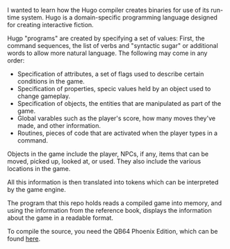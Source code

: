 I wanted to learn how the Hugo compiler creates binaries for use of its run-time system. Hugo is a domain-specific programming language designed for creating interactive fiction. 

Hugp "programs" are created by specifying a set of values:
First, the command sequences, the list of verbs and "syntactic sugar" or additional words to allow more natural language. 
The following may come in any order:
* Specification of attributes, a set of flags used to describe certain conditions in the game.
* Specification of properties, specic values held by an object used to change gameplay.
* Specification of objects, the entities that are manipulated as part of the game.
* Global varables such as the player's score, how many moves they've made, and other information.
* Routines, pieces of code that are activated when the player types in a command.

Objects in the game include the player, NPCs, if any, items that can be moved, picked up, looked at, or used. They also include the various locations in the game.

All this information is then translated into tokens which can be interpreted by the game engine.

The program that this repo holds reads a compiled game into memory, and using the information from the reference book, displays the information about the game in a readable format.

To compile the source, you need the QB64 Phoenix Edition, which can be found [here](https://github.com/QB64-Phoenix-Edition/QB64pe).
